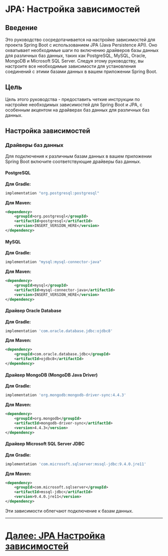 # JPA: Настройка зависимостей

## Введение

Это руководство сосредотачивается на настройке зависимостей для проекта Spring Boot с использованием JPA (Java Persistence API). Оно охватывает необходимые шаги по включению драйверов базы данных для различных баз данных, таких как PostgreSQL, MySQL, Oracle, MongoDB и Microsoft SQL Server. Следуя этому руководству, вы настроите все необходимые зависимости для установления соединений с этими базами данных в вашем приложении Spring Boot.

## Цель

Цель этого руководства - предоставить четкие инструкции по настройке необходимых зависимостей для Spring Boot и JPA, с особенным акцентом на драйверах баз данных для различных баз данных.

## Настройка зависимостей

### Драйверы баз данных

Для подключения к различным базам данных в вашем приложении Spring Boot включите соответствующие драйверы баз данных.

#### PostgreSQL

**Для Gradle:**
```groovy
implementation "org.postgresql:postgresql"
```

**Для Maven:**
```xml
<dependency>
    <groupId>org.postgresql</groupId>
    <artifactId>postgresql</artifactId>
    <version>INSERT_VERSION_HERE</version>
</dependency>
```

#### MySQL

**Для Gradle:**
```groovy
implementation "mysql:mysql-connector-java"
```

**Для Maven:**
```xml
<dependency>
    <groupId>mysql</groupId>
    <artifactId>mysql-connector-java</artifactId>
    <version>INSERT_VERSION_HERE</version>
</dependency>
```

#### Драйвер Oracle Database

**Для Gradle:**
```groovy
implementation 'com.oracle.database.jdbc:ojdbc8'
```

**Для Maven:**
```xml
<dependency>
    <groupId>com.oracle.database.jdbc</groupId>
    <artifactId>ojdbc8</artifactId>
</dependency>
```

#### Драйвер MongoDB (MongoDB Java Driver)

**Для Gradle:**
```groovy
implementation 'org.mongodb:mongodb-driver-sync:4.4.3'
```

**Для Maven:**
```xml
<dependency>
    <groupId>org.mongodb</groupId>
    <artifactId>mongodb-driver-sync</artifactId>
    <version>4.4.3</version>
</dependency>
```

#### Драйвер Microsoft SQL Server JDBC

**Для Gradle:**
```groovy
implementation 'com.microsoft.sqlserver:mssql-jdbc:9.4.0.jre11'
```

**Для Maven:**
```xml
<dependency>
    <groupId>com.microsoft.sqlserver</groupId>
    <artifactId>mssql-jdbc</artifactId>
    <version>9.4.0.jre11</version>
</dependency>
```

Эти зависимости облегчают подключение к базам данных.

---

# [Далее: JPA Настройка зависимостей](jpa.md)